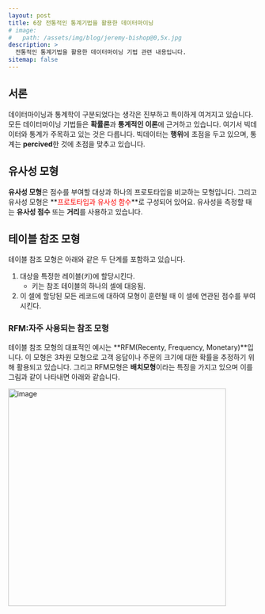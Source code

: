 ```yaml
---
layout: post
title: 6장 전통적인 통계기법을 활용한 데이터마이닝
# image: 
#   path: /assets/img/blog/jeremy-bishop@0,5x.jpg
description: >
  전통적인 통계기법을 활용한 데이터마이닝 기법 관련 내용입니다.
sitemap: false
---
```


<!-- Version 9 is the most complete version of Hydejack yet.
{:.lead}

[Modernized](#linking-in-style) [design](#whats-in-the-cards), [big headlines](#ready-for-the-big-screen), big new features: [Built-In Search](#built-in-search), [Sticky Table of Contents](#sticky-table-of-contents), and [Auto-Hiding Navbar](#auto-hiding-navbar). That [and more](#and-much-more) is Hydejack 9.

- Table of Contents
{:toc .large-only} -->

## 서론

데이터마이닝과 통계학이 구분되었다는 생각은 진부하고 특이하게 여겨지고 있습니다. 모든 데이터마이닝 기법들은 **확률론**과 **통계적인 이론**에 근거하고 있습니다. 
여기서 빅데이터와 통계가 주목하고 있는 것은 다릅니다. 빅데이터는 **행위**에 초점을 두고 있으며, 통계는 **percived**한 것에 초점을 맞추고 있습니다.

## 유사성 모형

**유사성 모형**은 점수를 부여할 대상과 하나의 <span style='blue'>프로토타입</span>을 비교하는 모형입니다. 그리고 유사성 모형은 **<span style='color:red'>프로토타입과 유사성 함수</span>**로 구성되어 있어요. 유사성을 측정할 때는 **유사성 점수** 또는 **거리**를 사용하고 있습니다.

## 테이블 참조 모형

테이블 참조 모형은 아래와 같은 두 단계를 포함하고 있습니다.
1. 대상을 특정한 레이블(키)에 할당시킨다.
   - 키는 참조 테이블의 하나의 셀에 대응됨.
2. 이 셀에 할당된 모든 레코드에 대하여 모형이 훈련될 때 이 셀에 연관된 점수를 부여시킨다.

### RFM:자주 사용되는 참조 모형

테이블 참조 모형의 대표적인 예시는 **RFM(Recenty, Frequency, Monetary)**입니다. 이 모형은 3차원 모형으로 고객 응답이나 주문의 크기에 대한 확률을 추정하기 위해 활용되고 
있습니다. 그리고 RFM모형은 **배치모형**이라는 특징을 가지고 있으며 이를 그림과 같이 나타내면 아래와 같습니다.

<img width="440" alt="image" src="https://user-images.githubusercontent.com/107903417/232312916-666371a1-259f-4fdd-aaa0-34ec0a5d74fd.png">
